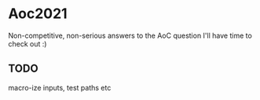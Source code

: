 # Aoc2021

Non-competitive, non-serious answers to the AoC question I'll have time to check out :)

## TODO

macro-ize inputs, test paths etc
